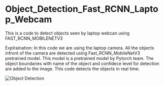 # Object_Detection_Fast_RCNN_Laptop_Webcam
This is a code to detect objects seen by laptop webcan using FAST_RCNN_MOBILENETV3

Explraination:
In this code we are using the laptop camera. All the objects infront of the camera are detected using Fast_RCNN_MobileNetV3 pretrained model. 
This model is a pretrained model by Pytorch team.
The object boundaries with name of the object and confidece level for detection are added to the image.
This code detects the objects in real time.

![Object Detection](https://github.com/user-attachments/assets/2ad16bf9-14ad-4412-8407-ad13c498ded2)
